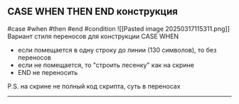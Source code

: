 ## CASE WHEN THEN END конструкция
#case #when #then #end #condition 
![[Pasted image 20250317115311.png]]
Вариант стиля переносов для конструкции CASE WHEN
- если помещается в одну строку до линии (130 символов), то без переносов
- если не помещается, то "строить лесенку" как на скрине
- END не переносить

P.S. на скрине не полный код скрипта, суть в переносах 

---

